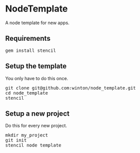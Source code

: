 NodeTemplate
============

A node template for new apps.

Requirements
------------

<pre>
gem install stencil
</pre>

Setup the template
------------------

You only have to do this once.

<pre>
git clone git@github.com:winton/node_template.git
cd node_template
stencil
</pre>

Setup a new project
-------------------

Do this for every new project.

<pre>
mkdir my_project
git init
stencil node_template
</pre>